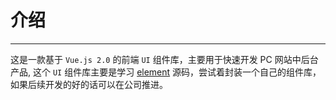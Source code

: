 # 介绍

----

这是一款基于 `Vue.js 2.0` 的前端 `UI` 组件库，主要用于快速开发 PC 网站中后台产品, 这个 `UI` 组件库主要是学习 [element](https://github.com/ElemeFE/element) 源码，尝试着封装一个自己的组件库，如果后续开发的好的话可以在公司推进。

